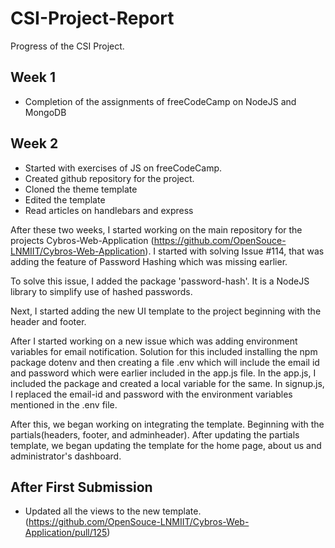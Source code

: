 # CSI-Project-Report
Progress of the CSI Project.

## Week 1
- Completion of the assignments of freeCodeCamp on NodeJS and MongoDB

## Week 2
- Started with exercises of JS on freeCodeCamp.
- Created github repository for the project.
- Cloned the theme template
- Edited the template
- Read articles on handlebars and express

After these two weeks, I started working on the main repository for the projects Cybros-Web-Application (https://github.com/OpenSouce-LNMIIT/Cybros-Web-Application). I started with solving Issue #114, that was adding the feature of Password Hashing which was missing earlier.

To solve this issue, I added the package 'password-hash'. It is a NodeJS library to simplify use of hashed passwords.

Next, I started adding the new UI template to the project beginning with the header and footer.

After I started working on a new issue which was adding environment variables for email notification. Solution for this included installing the npm package dotenv and then creating a file .env which will include the email id and password which were earlier included in the app.js file.
In the app.js, I included the package and created a local variable for the same. In signup.js, I replaced the email-id and password with the environment variables mentioned in the .env file.

After this, we began working on integrating the template. Beginning with the partials(headers, footer, and adminheader). After updating the partials template, we began updating the template for the home page, about us and administrator's dashboard.

## After First Submission 
- Updated all the views to the new template. (https://github.com/OpenSouce-LNMIIT/Cybros-Web-Application/pull/125)
